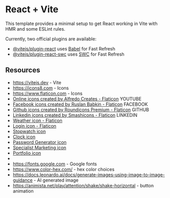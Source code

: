 # React + Vite

This template provides a minimal setup to get React working in Vite with HMR and some ESLint rules.

Currently, two official plugins are available:

- [@vitejs/plugin-react](https://github.com/vitejs/vite-plugin-react/blob/main/packages/plugin-react/README.md) uses [Babel](https://babeljs.io/) for Fast Refresh
- [@vitejs/plugin-react-swc](https://github.com/vitejs/vite-plugin-react-swc) uses [SWC](https://swc.rs/) for Fast Refresh


## Resources 
* https://vitejs.dev - Vite 
* https://icons8.com - Icons
* https://www.flaticon.com - Icons
* <a href="https://www.flaticon.com/free-icons/online" title="online icons">Online icons created by Alfredo Creates - Flaticon</a> YOUTUBE
* <a href="https://www.flaticon.com/free-icons/facebook" title="facebook icons">Facebook icons created by Ruslan Babkin - Flaticon</a> FACEBOOK
* <a href="https://www.flaticon.com/free-icons/github" title="github icons">Github icons created by Roundicons Premium - Flaticon</a> GITHUB
* <a href="https://www.flaticon.com/free-icons/linkedin" title="linkedin icons">Linkedin icons created by Smashicons - Flaticon</a> LINKEDIN
* <a href="https://www.flaticon.com/free-icons/weather" title="weather icons">Weather icon - Flaticon</a>
* <a href="https://www.flaticon.com/free-icons/login" title="login icons">Login icon - Flaticon</a>
* <a href="https://www.flaticon.com/free-icons/stopwatch" title="stopwatch icons">Stopwatch icon</a>
* <a href="https://www.flaticon.com/free-icons/clock" title="clock icons">Clock icon</a>
* <a href="https://www.flaticon.com/free-icons/password" title="password icons">Password Generator icon</a>
* <a href="https://www.flaticon.com/free-icons/specialist" title="specialist icons">Specialist Marketing icon</a>
* <a href="https://www.flaticon.com/free-icons/portfolio" title="portfolio icons">Portfolio icon </a>
* 
* https://fonts.google.com - Google fonts
* https://www.color-hex.com/ - hex color choices
* https://docs.leonardo.ai/docs/generate-images-using-image-to-image-guidance - AI generated image
* https://animista.net/play/attention/shake/shake-horizontal - button animation
